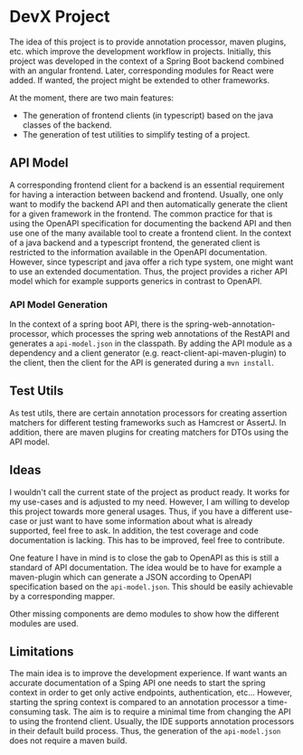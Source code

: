 # DevX Project

The idea of this project is to provide annotation processor, maven plugins, etc.
which improve the development workflow in projects.
Initially, this project was developed in the context of a Spring Boot backend
combined with an angular frontend.
Later, corresponding modules for React were added.
If wanted, the project might be extended to other frameworks.

At the moment, there are two main features:
- The generation of frontend clients (in typescript) based on the java classes of the backend.
- The generation of test utilities to simplify testing of a project.

## API Model

A corresponding frontend client for a backend is an essential requirement for having a
interaction between backend and frontend. 
Usually, one only want to modify the backend API and then automatically generate
the client for a given framework in the frontend.
The common practice for that is using the OpenAPI specification for documenting the backend
API and then use one of the many available tool to create a frontend client.
In the context of a java backend and a typescript frontend, the generated client is restricted
to the information available in the OpenAPI documentation.
However, since typescript and java offer a rich type system, one might want to use an extended documentation.
Thus, the project provides a richer API model which for example supports generics in contrast to OpenAPI.

### API Model Generation

In the context of a spring boot API, there is the spring-web-annotation-processor, which processes the spring web annotations
of the RestAPI and generates a `api-model.json` in the classpath.
By adding the API module as a dependency and a client generator (e.g. react-client-api-maven-plugin) to the client, then
the client for the API is generated during a `mvn install`.

## Test Utils

As test utils, there are certain annotation processors for creating assertion matchers for different testing frameworks
such as Hamcrest or AssertJ.
In addition, there are maven plugins for creating matchers for DTOs using the API model.

## Ideas

I wouldn't call the current state of the project as product ready. 
It works for my use-cases and is adjusted to my need.
However, I am willing to develop this project towards more general usages.
Thus, if you have a different use-case or just want to have some information about what is already supported, feel free
to ask.
In addition, the test coverage and code documentation is lacking.
This has to be improved, feel free to contribute.

One feature I have in mind is to close the gab to OpenAPI as this is still a standard of API documentation.
The idea would be to have for example a maven-plugin which can generate a JSON according to OpenAPI specification
based on the `api-model.json`.
This should be easily achievable by a corresponding mapper.

Other missing components are demo modules to show how the different modules are used.

## Limitations

The main idea is to improve the development experience.
If want wants an accurate documentation of a Sping API one needs to start the spring context in order to get only
active endpoints, authentication, etc...
However, starting the spring context is compared to an annotation processor a time-consuming task.
The aim is to require a minimal time from changing the API to using the frontend client.
Usually, the IDE supports annotation processors in their default build process.
Thus, the generation of the `api-model.json` does not require a maven build.


